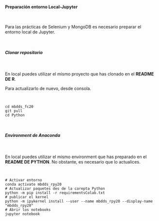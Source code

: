 
#### Preparación entorno Local-Jupyter

<br>

Para las prácticas de Selenium y MongoDB es necesario preparar el entorno local de Jupyter.

<br>

##### Clonar repositorio

<br>

En local puedes utilizar el mismo proyecto que has clonado en el **README DE R**. 

Para actualizarlo de nuevo, desde consola.

<br>

```
cd mbdds_fc20
git pull
cd Python
```

<br>

##### Environment de Anaconda

<br>

En local puedes utilizar el mismo environment que has preparado en el **README DE PYTHON**. No obstante, es necesario que lo actualices.

<br>

```
# Activar entorno
conda activate mbdds_rpy20
# Actualizar paquetes des de la carepta Python
python -m pip install -r requirementsColab.txt  
# publicar el kernel
python -m ipykernel install --user --name mbdds_rpy20 --display-name "mbdds_rpy20"
# Abrir los notebooks
jupyter notebook
```
